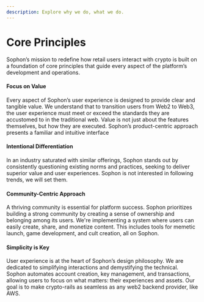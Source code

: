 ```yaml
---
description: Explore why we do, what we do.
---
```


# Core Principles

Sophon’s mission to redefine how retail users interact with crypto is built on a foundation of core principles that guide every aspect of the platform’s development and operations.

#### Focus on Value

Every aspect of Sophon’s user experience is designed to provide clear and tangible value. We understand that to transition users from Web2 to Web3, the user experience must meet or exceed the standards they are accustomed to in the traditional web. Value is not just about the features themselves, but how they are executed. Sophon’s product-centric approach presents a familiar and intuitive interface

#### Intentional Differentiation

In an industry saturated with similar offerings, Sophon stands out by consistently questioning existing norms and practices, seeking to deliver superior value and user experiences. Sophon is not interested in following trends, we will set them.

#### Community-Centric Approach

A thriving community is essential for platform success. Sophon prioritizes building a strong community by creating a sense of ownership and belonging among its users. We're implementing a system where users can easily create, share, and monetize content. This includes tools for memetic launch,  game development, and cult creation, all on Sophon.&#x20;

#### Simplicity is Key

User experience is at the heart of Sophon’s design philosophy. We are dedicated to simplifying interactions and demystifying the technical. Sophon automates account creation, key management, and transactions, allowing users to focus on what matters: their experiences and assets. Our goal is to make crypto-rails as seamless as any web2 backend provider, like AWS.&#x20;
